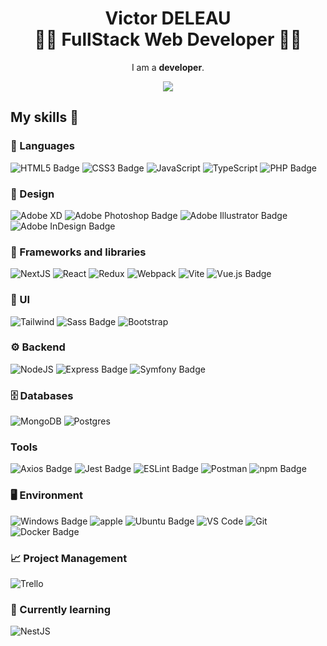 <h1 align="center">
  <span>Victor DELEAU</span><br>
  <span>👨‍💻 FullStack Web Developer 👨‍💻</span>
</h1>

<p align="center">
  I am a <strong>developer</strong>.<br/>
</p>

<div align="center">

[<img src="https://img.shields.io/badge/LinkedIn-0077B5?style=for-the-badge&logo=linkedin&logoColor=white" />](https://www.linkedin.com/in/victor-deleau/)

</div>

## My skills 🚀

### 👅 Languages
![HTML5 Badge](https://img.shields.io/badge/HTML5-E34F26?logo=html5&logoColor=fff&style=for-the-badge)
![CSS3 Badge](https://img.shields.io/badge/CSS3-1572B6?logo=css3&logoColor=fff&style=for-the-badge)
![JavaScript](https://img.shields.io/badge/javascript-%23F7DF1E.svg?style=for-the-badge&logo=javascript&logoColor=black)
![TypeScript](https://img.shields.io/badge/typescript-%233178C6.svg?style=for-the-badge&logo=typescript&logoColor=white)
![PHP Badge](https://img.shields.io/badge/PHP-777BB4?logo=php&logoColor=fff&style=for-the-badge)

### 🎨 Design

![Adobe XD](https://img.shields.io/badge/adobe_xd-%23F05BB4.svg?style=for-the-badge&logo=adobexd&logoColor=white)
![Adobe Photoshop Badge](https://img.shields.io/badge/Adobe%20Photoshop-31A8FF?logo=adobephotoshop&logoColor=fff&style=for-the-badge)
![Adobe Illustrator Badge](https://img.shields.io/badge/Adobe%20Illustrator-FF9A00?logo=adobeillustrator&logoColor=fff&style=for-the-badge)
![Adobe InDesign Badge](https://img.shields.io/badge/Adobe%20InDesign-F36?logo=adobeindesign&logoColor=fff&style=for-the-badge)

### 🧰 Frameworks and libraries

![NextJS](https://img.shields.io/badge/next_js-black.svg?style=for-the-badge&logo=next.js&logoColor=white)
![React](https://img.shields.io/badge/react-%232d415c.svg?style=for-the-badge&logo=react&logoColor=%2304D8F9)
![Redux](https://img.shields.io/badge/redux-%23764ABC.svg?style=for-the-badge&logo=redux&logoColor=white)
![Webpack](https://img.shields.io/badge/webpack-%238DD6F9.svg?style=for-the-badge&logo=webpack&logoColor=black)
![Vite](https://img.shields.io/badge/vite-%23646CFF.svg?style=for-the-badge&logo=vite&logoColor=white)
![Vue.js Badge](https://img.shields.io/badge/Vue.js-4FC08D?logo=vuedotjs&logoColor=fff&style=for-the-badge)

### 📱 UI
![Tailwind](https://img.shields.io/badge/tailwind_css-%2306B6D4.svg?style=for-the-badge&logo=tailwind-css&logoColor=white)
![Sass Badge](https://img.shields.io/badge/Sass-C69?logo=sass&logoColor=fff&style=for-the-badge)
![Bootstrap](https://img.shields.io/badge/bootstrap-%237952B3.svg?style=for-the-badge&logo=bootstrap&logoColor=white)


### ⚙️ Backend

![NodeJS](https://img.shields.io/badge/node_js-%23339933.svg?style=for-the-badge&logo=node.js&logoColor=white)
![Express Badge](https://img.shields.io/badge/Express-000?logo=express&logoColor=fff&style=for-the-badge)
![Symfony Badge](https://img.shields.io/badge/Symfony-000?logo=symfony&logoColor=fff&style=for-the-badge)


### 🗄 Databases

![MongoDB](https://img.shields.io/badge/mongodb-%234ea94b.svg?style=for-the-badge&logo=mongodb&logoColor=white)
![Postgres](https://img.shields.io/badge/postgres-%23316192.svg?style=for-the-badge&logo=postgresql&logoColor=white)


### Tools
![Axios Badge](https://img.shields.io/badge/Axios-5A29E4?logo=axios&logoColor=fff&style=for-the-badge)
![Jest Badge](https://img.shields.io/badge/Jest-C21325?logo=jest&logoColor=fff&style=for-the-badge)
![ESLint Badge](https://img.shields.io/badge/ESLint-4B32C3?logo=eslint&logoColor=fff&style=for-the-badge)
![Postman](https://img.shields.io/badge/postman-%23FF6C37.svg?style=for-the-badge&logo=postman&logoColor=white)
![npm Badge](https://img.shields.io/badge/npm-CB3837?logo=npm&logoColor=fff&style=for-the-badge)

### 🖥️ Environment

![Windows Badge](https://img.shields.io/badge/Windows-0078D6?logo=windows&logoColor=fff&style=for-the-badge)
![apple](https://img.shields.io/badge/apple-black.svg?style=for-the-badge&logo=apple&logoColor=white)
![Ubuntu Badge](https://img.shields.io/badge/Ubuntu-E95420?logo=ubuntu&logoColor=fff&style=for-the-badge)
![VS Code](https://img.shields.io/badge/visual_studio_code-%23007ACC.svg?style=for-the-badge&logo=visual-studio-code&logoColor=white)
![Git](https://img.shields.io/badge/git-%23F05032.svg?style=for-the-badge&logo=git&logoColor=white)
![Docker Badge](https://img.shields.io/badge/Docker-2496ED?logo=docker&logoColor=fff&style=for-the-badge)

### 📈 Project Management

![Trello](https://img.shields.io/badge/trello-%230052CC.svg?style=for-the-badge&logo=trello&logoColor=white)

### 🧠 Currently learning
![NestJS](https://img.shields.io/badge/nest_js-%23E0234E.svg?style=for-the-badge&logo=nestjs&logoColor=white)
